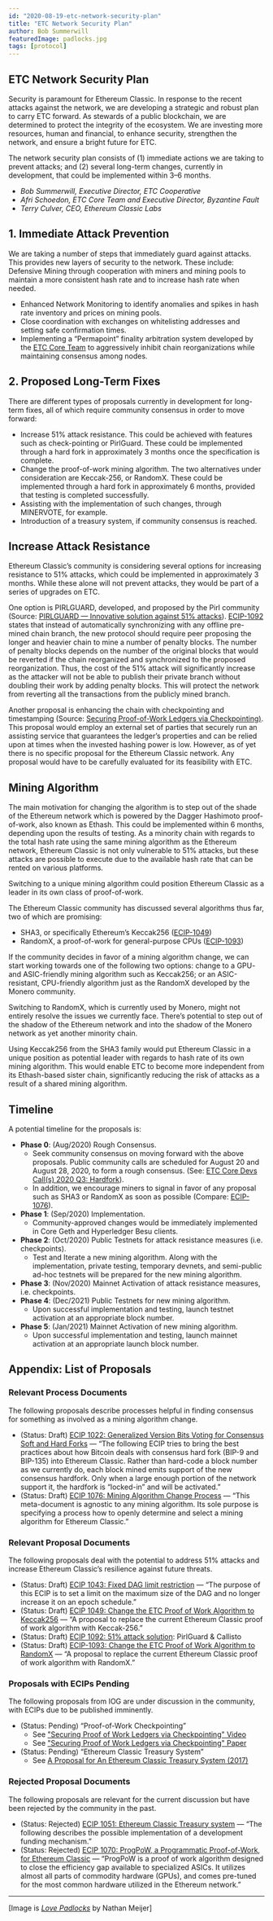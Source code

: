 ```yaml
---
id: "2020-08-19-etc-network-security-plan"
title: "ETC Network Security Plan"
author: Bob Summerwill
featuredImage: padlocks.jpg
tags: [protocol]
---
```


## ETC Network Security Plan

Security is paramount for Ethereum Classic. In response to the recent attacks against the network, we are developing a strategic and robust plan to carry ETC forward. As stewards of a public blockchain, we are determined to protect the integrity of the ecosystem. We are investing more resources, human and financial, to enhance security, strengthen the network, and ensure a bright future for ETC.

The network security plan consists of (1) immediate actions we are taking to prevent attacks; and (2) several long-term changes, currently in development, that could be implemented within 3–6 months.

- _Bob Summerwill, Executive Director, ETC Cooperative_
- _Afri Schoedon, ETC Core Team and Executive Director, Byzantine Fault_
- _Terry Culver, CEO, Ethereum Classic Labs_

## 1. Immediate Attack Prevention

We are taking a number of steps that immediately guard against attacks. This provides new layers of security to the network. These include:
Defensive Mining through cooperation with miners and mining pools to maintain a more consistent hash rate and to increase hash rate when needed.

- Enhanced Network Monitoring to identify anomalies and spikes in hash rate inventory and prices on mining pools.
- Close coordination with exchanges on whitelisting addresses and setting safe confirmation times.
- Implementing a “Permapoint” finality arbitration system developed by the [ETC Core Team](https://etccore.io/) to aggressively inhibit chain reorganizations while maintaining consensus among nodes.

## 2. Proposed Long-Term Fixes

There are different types of proposals currently in development for long-term fixes, all of which require community consensus in order to move forward:

- Increase 51% attack resistance. This could be achieved with features such as check-pointing or PirlGuard. These could be implemented through a hard fork in approximately 3 months once the specification is complete.
- Change the proof-of-work mining algorithm. The two alternatives under consideration are Keccak-256, or RandomX. These could be implemented through a hard fork in approximately 6 months, provided that testing is completed successfully.
- Assisting with the implementation of such changes, through MINERVOTE, for example.
- Introduction of a treasury system, if community consensus is reached.

## Increase Attack Resistance

Ethereum Classic’s community is considering several options for increasing resistance to 51% attacks, which could be implemented in approximately 3 months. While these alone will not prevent attacks, they would be part of a series of upgrades on ETC.

One option is PIRLGUARD, developed, and proposed by the Pirl community (Source: [PIRLGUARD — Innovative solution against 51% attacks](https://pirl.io/en/pirlguard-innovative-solution-against-51-attacks/)). [ECIP-1092](https://ecips.ethereumclassic.org/ECIPs/ecip-51attack-solution) states that instead of automatically synchronizing with any offline pre-mined chain branch, the new protocol should require peer proposing the longer and heavier chain to mine a number of penalty blocks. The number of penalty blocks depends on the number of the original blocks that would be reverted if the chain reorganized and synchronized to the proposed reorganization. Thus, the cost of the 51% attack will significantly increase as the attacker will not be able to publish their private branch without doubling their work by adding penalty blocks. This will protect the network from reverting all the transactions from the publicly mined branch.

Another proposal is enhancing the chain with checkpointing and timestamping (Source: [Securing Proof-of-Work Ledgers via Checkpointing)](https://iohk.io/en/research/library/papers/securing-proof-of-work-ledgers-via-checkpointing/). This proposal would employ an external set of parties that securely run an assisting service that guarantees the ledger’s properties and can be relied upon at times when the invested hashing power is low. However, as of yet there is no specific proposal for the Ethereum Classic network. Any proposal would have to be carefully evaluated for its feasibility with ETC.

## Mining Algorithm

The main motivation for changing the algorithm is to step out of the shade of the Ethereum network which is powered by the Dagger Hashimoto proof-of-work, also known as Ethash. This could be implemented within 6 months, depending upon the results of testing. As a minority chain with regards to the total hash rate using the same mining algorithm as the Ethereum network, Ethereum Classic is not only vulnerable to 51% attacks, but these attacks are possible to execute due to the available hash rate that can be rented on various platforms.

Switching to a unique mining algorithm could position Ethereum Classic as a leader in its own class of proof-of-work.

The Ethereum Classic community has discussed several algorithms thus far, two of which are promising:

- SHA3, or specifically Ethereum’s Keccak256 ([ECIP-1049](https://ecips.ethereumclassic.org/ECIPs/ecip-1049))
- RandomX, a proof-of-work for general-purpose CPUs ([ECIP-1093](https://ecips.ethereumclassic.org/ECIPs/ecip-randomX))

If the community decides in favor of a mining algorithm change, we can start working towards one of the following two options: change to a GPU- and ASIC-friendly mining algorithm such as Keccak256; or an ASIC-resistant, CPU-friendly algorithm just as the RandomX developed by the Monero community.

Switching to RandomX, which is currently used by Monero, might not entirely resolve the issues we currently face. There’s potential to step out of the shadow of the Ethereum network and into the shadow of the Monero network as yet another minority chain.

Using Keccak256 from the SHA3 family would put Ethereum Classic in a unique position as potential leader with regards to hash rate of its own mining algorithm. This would enable ETC to become more independent from its Ethash-based sister chain, significantly reducing the risk of attacks as a result of a shared mining algorithm.

## Timeline

A potential timeline for the proposals is:

- **Phase 0**: (Aug/2020) Rough Consensus.
  - Seek community consensus on moving forward with the above proposals. Public community calls are scheduled for August 20 and August 28, 2020, to form a rough consensus. (See: [ETC Core Devs Call(s) 2020 Q3: Hardfork](https://github.com/ethereumclassic/ECIPs/issues/333)).
  - In addition, we encourage miners to signal in favor of any proposal such as SHA3 or RandomX as soon as possible (Compare: [ECIP-1076](https://ecips.ethereumclassic.org/ECIPs/ecip-1076)).
- **Phase 1**: (Sep/2020) Implementation.
  - Community-approved changes would be immediately implemented in Core Geth and Hyperledger Besu clients.
- **Phase 2**: (Oct/2020) Public Testnets for attack resistance measures (i.e. checkpoints).
  - Test and Iterate a new mining algorithm. Along with the implementation, private testing, temporary devnets, and semi-public ad-hoc testnets will be prepared for the new mining algorithm.
- **Phase 3**: (Nov/2020) Mainnet Activation of attack resistance measures, i.e. checkpoints.
- **Phase 4**: (Dec/2021) Public Testnets for new mining algorithm.
  - Upon successful implementation and testing, launch testnet activation at an appropriate block number.
- **Phase 5**: (Jan/2021) Mainnet Activation of new mining algorithm.
  - Upon successful implementation and testing, launch mainnet activation at an appropriate launch block number.

## Appendix: List of Proposals

### Relevant Process Documents

The following proposals describe processes helpful in finding consensus for something as involved as a mining algorithm change.

- (Status: Draft) [ECIP 1022: Generalized Version Bits Voting for Consensus Soft and Hard Forks](https://ecips.ethereumclassic.org/ECIPs/ecip-1022) — “The following ECIP tries to bring the best practices about how Bitcoin deals with consensus hard fork (BIP-9 and BIP-135) into Ethereum Classic. Rather than hard-code a block number as we currently do, each block mined emits support of the new consensus hardfork. Only when a large enough portion of the network support it, the hardfork is “locked-in” and will be activated.”
- (Status: Draft) [ECIP 1076: Mining Algorithm Change Process](https://ecips.ethereumclassic.org/ECIPs/ecip-1076) — “This meta-document is agnostic to any mining algorithm. Its sole purpose is specifying a process how to openly determine and select a mining algorithm for Ethereum Classic.”

### Relevant Proposal Documents

The following proposals deal with the potential to address 51% attacks and increase Ethereum Classic’s resilience against future threats.

- (Status: Draft) [ECIP 1043: Fixed DAG limit restriction](https://ecips.ethereumclassic.org/ECIPs/ecip-1043) — “The purpose of this ECIP is to set a limit on the maximum size of the DAG and no longer increase it on an epoch schedule.”
- (Status: Draft) [ECIP 1049: Change the ETC Proof of Work Algorithm to Keccak256](https://ecips.ethereumclassic.org/ECIPs/ecip-1049) — “A proposal to replace the current Ethereum Classic proof of work algorithm with Keccak-256.”
- (Status: Draft) [ECIP 1092: 51% attack solution](https://ecips.ethereumclassic.org/ECIPs/ecip-51attack-solution): PirlGuard & Callisto
- (Status: Draft) [ECIP-1093: Change the ETC Proof of Work Algorithm to RandomX](https://ecips.ethereumclassic.org/ECIPs/ecip-randomX) — “A proposal to replace the current Ethereum Classic proof of work algorithm with RandomX.”

### Proposals with ECIPs Pending

The following proposals from IOG are under discussion in the community, with
ECIPs due to be published imminently.

- (Status: Pending) “Proof-of-Work Checkpointing”
  - See ["Securing Proof of Work Ledgers via Checkpointing" Video](https://www.youtube.com/watch?v=aasUIB1W81E)
  - See ["Securing Proof of Work Ledgers via Checkpointing" Paper](https://eprint.iacr.org/2020/173.pdf)
- (Status: Pending) “Ethereum Classic Treasury System”
  - See [A Proposal for An Ethereum Classic Treasury System (2017)](https://iohk.io/en/research/library/papers/a-proposal-for-an-ethereum-classic-treasury-system/)

### Rejected Proposal Documents

The following proposals are relevant for the current discussion but have been rejected by the community in the past.

- (Status: Rejected) [ECIP 1051: Ethereum Classic Treasury system](https://ecips.ethereumclassic.org/ECIPs/ecip-1051) — “The following describes the possible implementation of a development funding mechanism.”
- (Status: Rejected) [ECIP 1070: ProgPoW, a Programmatic Proof-of-Work, for Ethereum Classic](https://ecips.ethereumclassic.org/ECIPs/ecip-1070) — “ProgPoW is a proof of work algorithm designed to close the efficiency gap available to specialized ASICs. It utilizes almost all parts of commodity hardware (GPUs), and comes pre-tuned for the most common hardware utilized in the Ethereum network.”

---

[Image is [_Love Padlocks_](https://www.flickr.com/photos/61295396@N08/8272496548) by Nathan Meijer]
